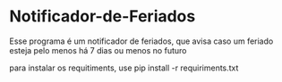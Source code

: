 # Notificador-de-Feriados
Esse programa é um notificador de feriados, que avisa caso um feriado esteja pelo menos há 7 dias ou menos no futuro


para instalar os requitiments, use pip install -r requiriments.txt
